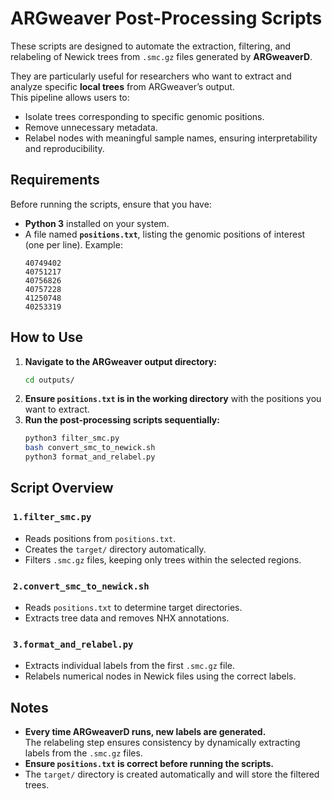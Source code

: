 # ARGweaver Post-Processing Scripts

These scripts are designed to automate the extraction, filtering, and relabeling of Newick trees from `.smc.gz` files generated by **ARGweaverD**.

They are particularly useful for researchers who want to extract and analyze specific **local trees** from ARGweaver’s output.\
This pipeline allows users to:

- Isolate trees corresponding to specific genomic positions.
- Remove unnecessary metadata.
- Relabel nodes with meaningful sample names, ensuring interpretability and reproducibility.

## Requirements

Before running the scripts, ensure that you have:

- **Python 3** installed on your system.
- A file named **`positions.txt`**, listing the genomic positions of interest (one per line). Example:
  ```
  40749402
  40751217
  40756826
  40757228
  41250748
  40253319
  ```

## How to Use

1. **Navigate to the ARGweaver output directory:**
   ```bash
   cd outputs/
   ```
2. **Ensure ************************************************`positions.txt`************************************************ is in the working directory** with the positions you want to extract.
3. **Run the post-processing scripts sequentially:**
   ```bash
   python3 filter_smc.py
   bash convert_smc_to_newick.sh
   python3 format_and_relabel.py
   ```

## Script Overview

###  `1.filter_smc.py`

- Reads positions from `positions.txt`.
- Creates the `target/` directory automatically.
- Filters `.smc.gz` files, keeping only trees within the selected regions.

###  `2.convert_smc_to_newick.sh`

- Reads `positions.txt` to determine target directories.
- Extracts tree data and removes NHX annotations.

###  `3.format_and_relabel.py`

- Extracts individual labels from the first `.smc.gz` file.
- Relabels numerical nodes in Newick files using the correct labels.

## Notes

- **Every time ARGweaverD runs, new labels are generated.**\
  The relabeling step ensures consistency by dynamically extracting labels from the `.smc.gz` files.
- **Ensure ************************************************`positions.txt`************************************************ is correct before running the scripts.**
- The `target/` directory is created automatically and will store the filtered trees.


